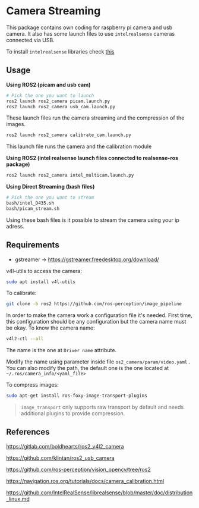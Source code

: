 # Camera Streaming

This package contains own coding for raspberry pi camera and usb camera. It also has some launch files to use `intelrealsense` cameras connected via USB.

To install `intelrealsense` libraries check [this](install_intelrealsense.md)

## Usage

**Using ROS2 (picam and usb cam)**

```bash
# Pick the one you want to launch
ros2 launch ros2_camera picam.launch.py
ros2 launch ros2_camera usb_cam.launch.py
```

These launch files run the camera streaming and the compression of the images.

```bash
ros2 launch ros2_camera calibrate_cam.launch.py
```

This launch file runs the camera and the calibration module 



**Using ROS2 (intel realsense launch files connected to realsense-ros package)**

```bash
ros2 launch ros2_camera intel_multicam.launch.py
```


**Using Direct Streaming (bash files)**

```bash
# Pick the one you want to stream
bash/intel_D435.sh
bash/picam_stream.sh
```

Using these bash files is it possible to stream the camera using your ip adress.



## Requirements

- gstreamer -> https://gstreamer.freedesktop.org/download/



v4l-utils to access the camera:

```bash
sudo apt install v4l-utils
```

To calibrate:

```bash
git clone -b ros2 https://github.com/ros-perception/image_pipeline
```

In order to make the camera work a configuration file it's needed. First time, this configuration should be any configuration but the camera name must be okay. To know the camera name:

```bash
v4l2-ctl --all
```

The name is the one at  `Driver name` attribute.

Modify the name using parameter inside file  `os2_camera/param/video.yaml` . You can also modify the path, the default one is the one located at `~/.ros/camera_info/<yaml_file>` 



To compress images:

```bash
sudo apt-get install ros-foxy-image-transport-plugins
```

> `image_transport` only supports raw transport by default and needs additional plugins to provide compression.



## References

https://gitlab.com/boldhearts/ros2_v4l2_camera

https://github.com/klintan/ros2_usb_camera

https://github.com/ros-perception/vision_opencv/tree/ros2

https://navigation.ros.org/tutorials/docs/camera_calibration.html

https://github.com/IntelRealSense/librealsense/blob/master/doc/distribution_linux.md

